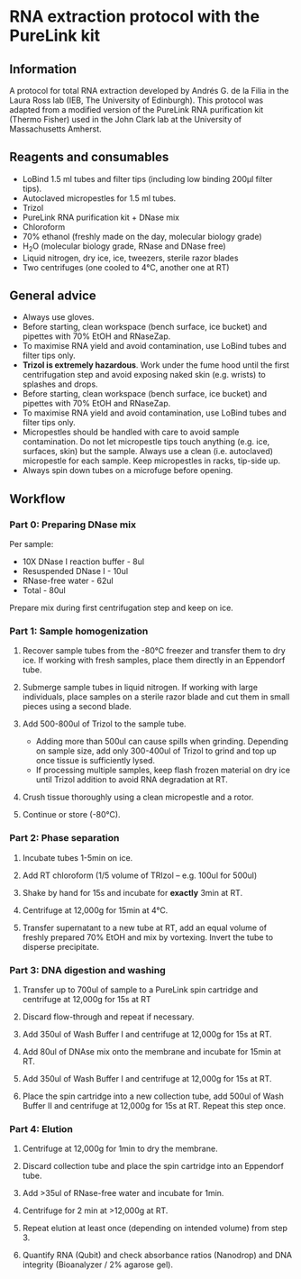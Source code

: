 # RNA extraction protocol with the PureLink kit

## Information
A protocol for total RNA extraction developed by Andrés G. de la Filia in the Laura Ross lab (IEB, The University of Edinburgh). This protocol was adapted from a modified version of the PureLink RNA purification kit (Thermo Fisher) used in the John Clark lab at the University of Massachusetts Amherst.

## Reagents and consumables
- LoBind 1.5 ml tubes and filter tips (including low binding 200µl filter tips).
- Autoclaved micropestles for 1.5 ml tubes.
- Trizol
- PureLink RNA purification kit + DNase mix
- Chloroform
- 70% ethanol (freshly made on the day, molecular biology grade)
- H<sub>2</sub>O (molecular biology grade, RNase and DNase free)
- Liquid nitrogen, dry ice, ice, tweezers, sterile razor blades
- Two centrifuges (one cooled to 4°C, another one at RT)

## General advice
-	Always use gloves.
-	Before starting, clean workspace (bench surface, ice bucket) and pipettes with 70% EtOH and RNaseZap.
-	To maximise RNA yield and avoid contamination, use LoBind tubes and filter tips only.
-	__Trizol is extremely hazardous__. Work under the fume hood until the first centrifugation step and avoid exposing naked skin (e.g. wrists) to splashes and drops.
-	Before starting, clean workspace (bench surface, ice bucket) and pipettes with 70% EtOH and RNaseZap.
-	To maximise RNA yield and avoid contamination, use LoBind tubes and filter tips only.
-	Micropestles should be handled with care to avoid sample contamination. Do not let micropestle tips touch anything (e.g. ice, surfaces, skin) but the sample. Always use a clean (i.e. autoclaved) micropestle for each sample. Keep micropestles in racks, tip-side up.
-	Always spin down tubes on a microfuge before opening.

## Workflow

### Part 0: Preparing DNase mix

Per sample:
  * 10X DNase I reaction buffer - 8ul
  * Resuspended DNase I - 10ul
  * RNase-free water - 62ul
  * Total - 80ul

Prepare mix during first centrifugation step and keep on ice.

### Part 1: Sample homogenization

1.	Recover sample tubes from the -80°C freezer and transfer them to dry ice. If working with fresh samples, place them directly in an Eppendorf tube.

2.	Submerge sample tubes in liquid nitrogen. If working with large individuals, place samples on a sterile razor blade and cut them in small pieces using a second blade.

3. Add 500-800ul of Trizol to the sample tube.
    *	Adding more than 500ul can cause spills when grinding. Depending on sample size, add only 300-400ul of Trizol to grind and top up once tissue is sufficiently lysed.
    *	If processing multiple samples, keep flash frozen material on dry ice until Trizol addition to avoid RNA degradation at RT.
  
4.	Crush tissue thoroughly using a clean micropestle and a rotor.

5.	Continue or store (-80°C).

### Part 2: Phase separation

1.	Incubate tubes 1-5min on ice.

2.	Add RT chloroform (1/5 volume of TRIzol – e.g. 100ul for 500ul)

3.	Shake by hand for 15s and incubate for __exactly__ 3min at RT.

4.	Centrifuge at 12,000g for 15min at 4°C. 

5.	Transfer supernatant to a new tube at RT, add an equal volume of freshly prepared 70% EtOH and mix by vortexing. Invert the tube to disperse precipitate.

### Part 3: DNA digestion and washing

1.	Transfer up to 700ul of sample to a PureLink spin cartridge and centrifuge at 12,000g for 15s at RT

2.	Discard flow-through and repeat if necessary.

3.	Add 350ul of Wash Buffer I and centrifuge at 12,000g for 15s at RT.

4.	Add 80ul of DNAse mix onto the membrane and incubate for 15min at RT.

5.	Add 350ul of Wash Buffer I and centrifuge at 12,000g for 15s at RT.

6.	Place the spin cartridge into a new collection tube, add 500ul of Wash Buffer II and centrifuge at 12,000g for 15s at RT. Repeat this step once.

### Part 4: Elution

1.	Centrifuge at 12,000g for 1min to dry the membrane.

2.	Discard collection tube and place the spin cartridge into an Eppendorf tube.

3.	Add >35ul of RNase-free water and incubate for 1min.

4.	Centrifuge for 2 min at >12,000g at RT.

5.	Repeat elution at least once (depending on intended volume) from step 3.

6.	Quantify RNA (Qubit) and check absorbance ratios (Nanodrop) and DNA integrity (Bioanalyzer / 2% agarose gel).

